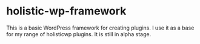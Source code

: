 holistic-wp-framework
=====================

This is a basic WordPress framework for creating plugins. I use it as a base for my range of holisticwp plugins. It is still in alpha stage. 
